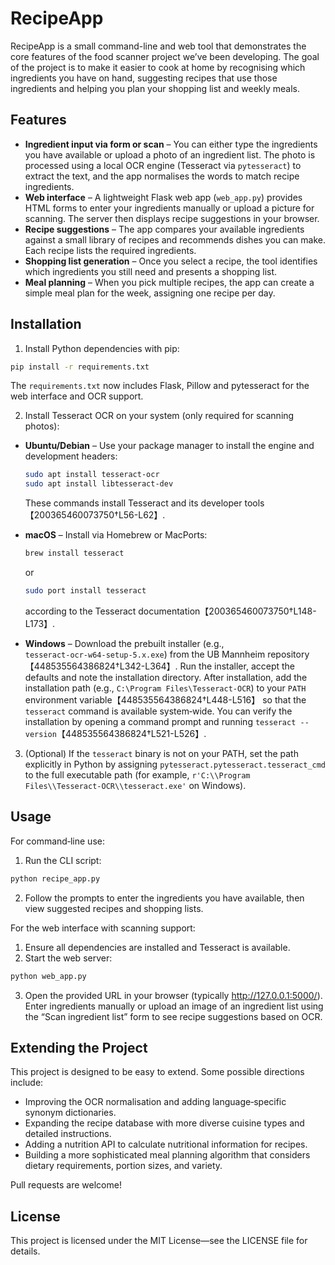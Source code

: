 # RecipeApp

RecipeApp is a small command-line and web tool that demonstrates the core features of the food scanner project we’ve been developing. The goal of the project is to make it easier to cook at home by recognising which ingredients you have on hand, suggesting recipes that use those ingredients and helping you plan your shopping list and weekly meals.

## Features

- **Ingredient input via form or scan** – You can either type the ingredients you have available or upload a photo of an ingredient list. The photo is processed using a local OCR engine (Tesseract via `pytesseract`) to extract the text, and the app normalises the words to match recipe ingredients.
- **Web interface** – A lightweight Flask web app (`web_app.py`) provides HTML forms to enter your ingredients manually or upload a picture for scanning. The server then displays recipe suggestions in your browser.
- **Recipe suggestions** – The app compares your available ingredients against a small library of recipes and recommends dishes you can make. Each recipe lists the required ingredients.
- **Shopping list generation** – Once you select a recipe, the tool identifies which ingredients you still need and presents a shopping list.
- **Meal planning** – When you pick multiple recipes, the app can create a simple meal plan for the week, assigning one recipe per day.

## Installation

1. Install Python dependencies with pip:

```sh
pip install -r requirements.txt
```

The `requirements.txt` now includes Flask, Pillow and pytesseract for the web interface and OCR support.

2. Install Tesseract OCR on your system (only required for scanning photos):

- **Ubuntu/Debian** – Use your package manager to install the engine and development headers:

  ```sh
  sudo apt install tesseract-ocr
  sudo apt install libtesseract-dev
  ```
  These commands install Tesseract and its developer tools【200365460073750†L56-L62】.

- **macOS** – Install via Homebrew or MacPorts:

  ```sh
  brew install tesseract
  ```
  or
  ```sh
  sudo port install tesseract
  ```
  according to the Tesseract documentation【200365460073750†L148-L173】.

- **Windows** – Download the prebuilt installer (e.g., `tesseract‑ocr‑w64‑setup‑5.x.exe`) from the UB Mannheim repository【448535564386824†L342-L364】. Run the installer, accept the defaults and note the installation directory. After installation, add the installation path (e.g., `C:\Program Files\Tesseract‑OCR`) to your `PATH` environment variable【448535564386824†L448-L516】 so that the `tesseract` command is available system‑wide. You can verify the installation by opening a command prompt and running `tesseract --version`【448535564386824†L521-L526】.

3. (Optional) If the `tesseract` binary is not on your PATH, set the path explicitly in Python by assigning `pytesseract.pytesseract.tesseract_cmd` to the full executable path (for example, `r'C:\\Program Files\\Tesseract-OCR\\tesseract.exe'` on Windows).

## Usage

For command‑line use:

1. Run the CLI script:

```sh
python recipe_app.py
```

2. Follow the prompts to enter the ingredients you have available, then view suggested recipes and shopping lists.

For the web interface with scanning support:

1. Ensure all dependencies are installed and Tesseract is available.
2. Start the web server:

```sh
python web_app.py
```

3. Open the provided URL in your browser (typically http://127.0.0.1:5000/). Enter ingredients manually or upload an image of an ingredient list using the “Scan ingredient list” form to see recipe suggestions based on OCR.

## Extending the Project

This project is designed to be easy to extend. Some possible directions include:

- Improving the OCR normalisation and adding language‑specific synonym dictionaries.
- Expanding the recipe database with more diverse cuisine types and detailed instructions.
- Adding a nutrition API to calculate nutritional information for recipes.
- Building a more sophisticated meal planning algorithm that considers dietary requirements, portion sizes, and variety.

Pull requests are welcome!

## License

This project is licensed under the MIT License—see the LICENSE file for details.
